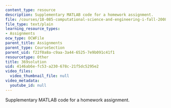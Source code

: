 ```yaml
---
content_type: resource
description: Supplementary MATLAB code for a homework assignment.
file: /courses/18-085-computational-science-and-engineering-i-fall-2008/4146ab6efc53a230678c21f5dc5295e2_369solution.m
file_type: text/plain
learning_resource_types:
- Assignments
ocw_type: OCWFile
parent_title: Assignments
parent_type: CourseSection
parent_uid: f22f0a8a-c9aa-3a44-6525-7e9b091c41f1
resourcetype: Other
title: 369solution
uid: 4146ab6e-fc53-a230-678c-21f5dc5295e2
video_files:
  video_thumbnail_file: null
video_metadata:
  youtube_id: null
---
```

Supplementary MATLAB code for a homework assignment.


